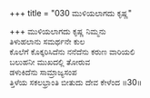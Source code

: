 +++
title = "030 ಮುಳಿಯಲಾಗದು ಕೃಷ್ಣ"

+++
ಮುಳಿಯಲಾಗದು ಕೃಷ್ಣ ನಿಮ್ಮನು  
ತಿಳುಹಲಾನು ಸಮರ್ಥನೇ ಕುಲ  
ಕೊಲೆಗೆ ಕೊಕ್ಕರಿಸಿದೆನು ನನೆದೆನು ಕರುಣ ವಾರಿಯಲಿ  
ಬಲುಹನೀ ಮುಖದಲ್ಲಿ ತೋರುವ  
ಡಳುಕಿದೆನು ಸಾಮ್ರಾಜ್ಯಸಂಪ  
ತ್ತಿಳೆಯ ಸಕಲಭ್ರಾಂತಿ ಬೀತುದು ದೇವ ಕೇಳೆಂದ     ॥30॥